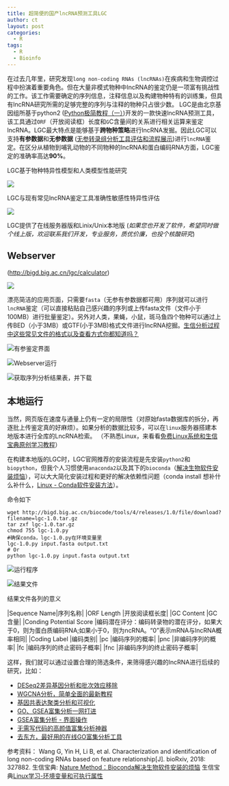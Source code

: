 ```yaml
---
title: 超简便的国产lncRNA预测工具LGC
author: ct
layout: post
categories:
  - R
tags:
  - R
  - Bioinfo
---
```


在过去几年里，研究发现`long non-coding RNAs (lncRNAs)`在疾病和生物调控过程中扮演着重要角色。但在大量非模式物种中lncRNA的鉴定仍是一项富有挑战性的工作。该工作需要确定的序列信息，注释信息以及构建物种特有的训练集，但具有lncRNA研究所需的足够完整的序列与注释的物种只占很少数。
LGC是由北京基因组所基于python2 ([Python极简教程（一）](https://mp.weixin.qq.com/s/9BNrq8Lu7hjtO2BAKOIXOA))开发的一款快速lncRNA预测工具，该工具通过`ORF`（开放阅读框）长度和`G`C含量间的关系进行相关运算来鉴定lncRNA。LGC最大特点是能够基于**跨物种策略**进行lncRNA发掘。因此LGC可以支持**有参数据**和**无参数据** ([无参转录组分析工具评估和流程展示](http://mp.weixin.qq.com/s/4HANWJY4oL7jGziroHfEpQ))进行`lncRNA`鉴定。在区分从植物到哺乳动物的不同物种的lncRNA和蛋白编码RNA方面，LGC鉴定的准确率高达**90%**。

LGC基于物种特异性模型和人类模型性能研究

![](http://www.ehbio.com/ehbio_resource/LGC_specific.png)

LGC与现有常见lncRNA鉴定工具准确性敏感性特异性评估

![](http://www.ehbio.com/ehbio_resource/LGC_sensitivity.png)


LGC提供了在线服务器版和Linix/Unix本地版 (*如果您也开发了软件，希望同时做个线上版，欢迎联系我们开发，专业服务，质优价廉，也投个核酸研究*)

## Webserver 
	
(http://bigd.big.ac.cn/lgc/calculator)

![](http://www.ehbio.com/ehbio_resource/LGC_online1.png)

漂亮简洁的应用页面，只需要`fasta`（无参有参数据都可用）序列就可以进行`lncRNA`鉴定（可以直接粘贴自己感兴趣的序列或上传fasta文件（文件小于100MB）进行批量鉴定）。另外对人类，果蝇，小鼠，斑马鱼四个物种可以通过上传BED（小于3MB）或GTF(小于3MB)格式文件进行lncRNA挖掘。[生信分析过程中这些常见文件的格式以及查看方式你都知道吗？](https://mp.weixin.qq.com/s/ziVuUJ_y9drKJN12WXnPfg)
                     
![有参鉴定界面](http://www.ehbio.com/ehbio_resource/LGC_online2.png)

![Webserver运行](http://www.ehbio.com/ehbio_resource/LGC_online4.png)


![获取序列分析结果表，并下载](http://www.ehbio.com/ehbio_resource/LGC_online5.png)
 
## 本地运行

当然，网页版在速度与通量上仍有一定的局限性（对原始fasta数据库的拆分，再逐批上传鉴定真的好麻烦）。如果分析的数据比较多，可以在`linux`服务器搭建本地版本进行全库的LncRNA检索。 （不熟悉Linux，来看看[免费Linux系统和生信宝典原创学习教程](https://mp.weixin.qq.com/s/rXjQfyEX2FnuW9HTM_Uc8Q)）

在构建本地版的LGC时，LGC官网推荐的安装流程是先安装`python2`和`biopython`，但我个人习惯使用`anaconda2`以及其下的`bioconda`（[解决生物软件安装烦恼](https://mp.weixin.qq.com/s/VeexRyguwozqrMaOeeMF7Q)），可以大大简化安装过程和更好的解决依赖性问题（conda install 想补什么补什么，[Linux - Conda软件安装方法](http://mp.weixin.qq.com/s/A4_j8ZbyprMr1TT_wgisQQ)）。

命令如下

```
wget http://bigd.big.ac.cn/biocode/tools/4/releases/1.0/file/download?filename=lgc-1.0.tar.gz
tar zxf lgc-1.0.tar.gz
chmod 755 lgc-1.0.py
#确保conda，lgc-1.0.py在环境变量里
lgc-1.0.py input.fasta output.txt 
# Or
python lgc-1.0.py input.fasta output.txt
```

![运行程序](http://www.ehbio.com/ehbio_resource/LGC_commang1.png)

![结果文件](http://www.ehbio.com/ehbio_resource/LGC_commang2.png)

结果文件各列的意义

|Sequence Name|序列名称|
|ORF Length	|开放阅读框长度|
|GC Content	|GC含量|
|Conding Potential Score	|编码潜在评分：编码转录物的潜在评分，如果大于0，则为蛋白质编码RNA;如果小于0，则为ncRNA。“0”表示mRNA与lncRNA概率相同|
|Coding Label	|编码类别|
|pc	|编码序列的概率|
|pnc	|非编码序列的概率|
|fc	|编码序列的终止密码子概率|
|fnc	|非编码序列的终止密码子概率|

这样，我们就可以通过设置合理的筛选条件，来筛得感兴趣的lncRNA进行后续的研究，比如：

* [DESeq2差异基因分析和批次效应移除](https://mp.weixin.qq.com/s/Vmhx_TGxNkQzkekf93Xl4w)
* [WGCNA分析，简单全面的最新教程](https://mp.weixin.qq.com/s/PMb2xwADvnMwaipyFXdtzQ)
* [基因共表达聚类分析和可视化](http://mp.weixin.qq.com/s/ST2SAmfKOptpJOHS8podmQ)
* [GO、GSEA富集分析一网打进](http://mp.weixin.qq.com/s/d1KCETQZ88yaOLGwAtpWYg)
* [GSEA富集分析 - 界面操作](http://mp.weixin.qq.com/s/3Nd3urhfRGkw-F0LGZrlZQ)
* [无需写代码的高颜值富集分析神器](https://mp.weixin.qq.com/s/GidnT_ivj3o3asn3327JpQ)
* [去东方，最好用的在线GO富集分析工具](https://mp.weixin.qq.com/s/l6j2encDfEQkt2UeNCMFhg)

参考资料：
Wang G, Yin H, Li B, et al. Characterization and identification of long non-coding RNAs based on feature relationship[J]. bioRxiv, 2018: 327882.
生信宝典: [Nature Method：Bioconda解决生物软件安装的烦恼](
https://mp.weixin.qq.com/s/VeexRyguwozqrMaOeeMF7)
生信宝典[Linux学习-环境变量和可执行属性](
https://mp.weixin.qq.com/s/poFpNHQgHDr0qr2wqfVNdw?)



